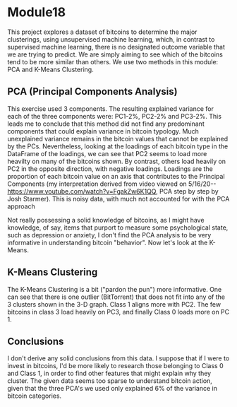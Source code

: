 # Module18
This project explores a dataset of bitcoins to determine the major clusterings, using unsupervised machine learning, which, in contrast to supervised machine learning, there is no designated outcome variable that we are trying to predict.  We are simply aiming to see which of the bitcoins tend to be more similar than others.  We use two methods in this module: PCA and K-Means Clustering.

## PCA (Principal Components Analysis)
This exercise used 3 components.  The resulting explained variance for each of the three components were: PC1-2%, PC2-2% and PC3-2%.  This leads me to conclude that this method did not find any predominant components that could explain variance in bitcoin typology.  Much unexplained variance remains in the bitcoin values that cannot be explained by the PCs.  Nevertheless, looking at the loadings of each bitcoin type in the DataFrame of the loadings, we can see that PC2 seems to load more heavilty on many of the bitcoins shown.  By contrast, others load heavily on PC2 in the opposite direction, with negative loadings.  Loadings are the proportion of each bitcoin value on an axis that contributes to the Principal Components (my interpretation derived from video viewed on 5/16/20-- https://www.youtube.com/watch?v=FgakZw6K1QQ, PCA step by step by Josh Starmer).  This is noisy data, with much not accounted for with the PCA approach

Not really possessing a solid knowledge of bitcoins, as I might have knowledge, of say, items that purport to measure some psychological state, such as depression or anxiety, I don't find the PCA analysis to be very informative in understanding bitcoin "behavior".  Now let's look at the K-Means.

## K-Means Clustering

The K-Means Clustering is a bit ("pardon the pun") more informative.  One can see that there is one outlier (BitTorrent) that does not fit into any of the 3 clusters shown in the 3-D graph.  Class 1 aligns more with PC2. The few bitcoins in class 3 load heavily on PC3, and finally Class 0 loads more on PC 1.

## Conclusions
I don't derive any solid conclusions from this data. I suppose that if I were to invest in bitcoins, I'd be more likely to research those belonging to Class 0 and Class 1, in order to find other features that might explain why they cluster.  The given data seems too sparse to understand bitcoin action, given that the three PCA's we used only explained 6% of the variance in bitcoin categories.
